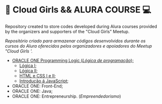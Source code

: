 # :girl: Cloud Girls && ALURA COURSE :computer:

Repository created to store codes developed during Alura courses provided by the organizers and supporters of the "Cloud Girls" Meetup. 

_Repositório criado para armazenar códigos desenvolvidos durante os cursos do Alura oferecidos pelos organizadores e apoiadores do Meetup "Cloud Girls '._

* [ORACLE ONE Programming Logic (_Lógica de programação_);](https://github.com/joelmaregina/Alura-Couse/tree/master/logicaDeProgramacao)
  * [Lógica I](https://github.com/joelmaregina/Alura-Couse/tree/master/logicaDeProgramacao/L%C3%B3gica%20I);
  * [Lógica II](https://github.com/joelmaregina/Alura-Couse/tree/master/logicaDeProgramacao/L%C3%B3gica%20II);
  * [HTML e CSS I e II](https://github.com/joelmaregina/Alura-Couse/tree/master/logicaDeProgramacao/HTML%20e%20CSS%20-%201%20e%202);
  * [Introdução á JavaScript](https://github.com/joelmaregina/Alura-Couse/tree/master/logicaDeProgramacao/introducao-javascript);
* ORACLE ONE: Front-End;
* ORACLE ONE: Java;
* ORACLE ONE: Entrepreneurship. (_Empreendedorismo_)
